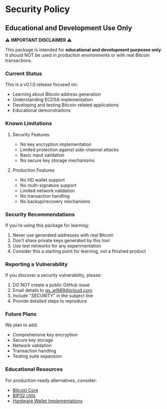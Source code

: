 # Security Policy

## Educational and Development Use Only

⚠️ **IMPORTANT DISCLAIMER** ⚠️

This package is intended for **educational and development purposes only**. It should NOT be used in production environments or with real Bitcoin transactions.

### Current Status

This is a v0.1.0 release focused on:
- Learning about Bitcoin address generation
- Understanding ECDSA implementation
- Developing and testing Bitcoin-related applications
- Educational demonstrations

### Known Limitations

1. Security Features
   - No key encryption implementation
   - Limited protection against side-channel attacks
   - Basic input validation
   - No secure key storage mechanisms

2. Production Features
   - No HD wallet support
   - No multi-signature support
   - Limited network validation
   - No transaction handling
   - No backup/recovery mechanisms

### Security Recommendations

If you're using this package for learning:
1. Never use generated addresses with real Bitcoin
2. Don't share private keys generated by this tool
3. Use test networks for any experimentation
4. Consider this a starting point for learning, not a finished product

### Reporting a Vulnerability

If you discover a security vulnerability, please:
1. DO NOT create a public GitHub issue
2. Email details to gs_wl889@icloud.com
3. Include "SECURITY" in the subject line
4. Provide detailed steps to reproduce

### Future Plans

We plan to add:
- Comprehensive key encryption
- Secure key storage
- Network validation
- Transaction handling
- Testing suite expansion

### Educational Resources

For production-ready alternatives, consider:
- [Bitcoin Core](https://github.com/bitcoin/bitcoin)
- [BIP32 Utils](https://github.com/bitcoin/bips/blob/master/bip-0032.mediawiki)
- [Hardware Wallet Implementations](https://bitcoin.org/en/choose-your-wallet)